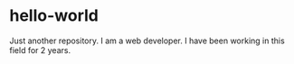 # hello-world
Just another repository.
I am a web developer.
I have been working in this field for 2 years.
